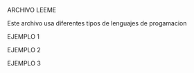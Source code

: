 ARCHIVO LEEME

Este archivo usa diferentes tipos de lenguajes de progamacion

EJEMPLO 1

EJEMPLO 2

EJEMPLO 3

